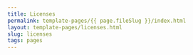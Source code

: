 ```yaml
---
title: Licenses
permalink: template-pages/{{ page.fileSlug }}/index.html
layout: template-pages/licenses.html
slug: licenses
tags: pages
---
```



